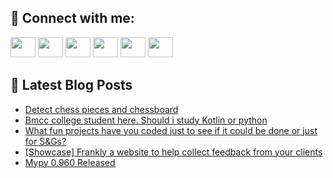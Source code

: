 ## 🔎 Connect with me:
[<img height="32" width="40" src="https://cdn.jsdelivr.net/npm/simple-icons@v5/icons/telegram.svg" />](https://t.me/bullbesh)
[<img height="32" width="40" src="https://cdn.jsdelivr.net/npm/simple-icons@v5/icons/vk.svg" />](https://vk.com/bullbesh)
[<img height="32" width="40" src="https://cdn.jsdelivr.net/npm/simple-icons@v5/icons/twitter.svg" />](https://twitter.com/bullbesh1)
[<img height="32" width="40" src="https://cdn.jsdelivr.net/npm/simple-icons@v5/icons/instagram.svg" />](https://www.instagram.com/bullbesh)
[<img height="32" width="40" src="https://cdn.jsdelivr.net/npm/simple-icons@v5/icons/reddit.svg" />](https://www.reddit.com/user/bullbesh)
[<img height="32" width="40" src="https://cdn.jsdelivr.net/npm/simple-icons@v5/icons/youtube.svg" />](https://www.youtube.com/channel/UCtfjRs6uzgq5mfm8S06WTcg)

## 📕 Latest Blog Posts
<!-- BLOG-POST-LIST:START -->
- [Detect chess pieces and chessboard](https://www.reddit.com/r/Python/comments/uxmadr/detect_chess_pieces_and_chessboard/)
- [Bmcc college student here. Should i study Kotlin or python](https://www.reddit.com/r/Python/comments/uxm2rn/bmcc_college_student_here_should_i_study_kotlin/)
- [What fun projects have you coded just to see if it could be done or just for S&amp;Gs?](https://www.reddit.com/r/Python/comments/uxlic4/what_fun_projects_have_you_coded_just_to_see_if/)
- [[Showcase] Frankly a website to help collect feedback from your clients](https://www.reddit.com/r/Python/comments/uxlb98/showcase_frankly_a_website_to_help_collect/)
- [Mypy 0.960 Released](https://www.reddit.com/r/Python/comments/uxl6zb/mypy_0960_released/)
<!-- BLOG-POST-LIST:END -->
